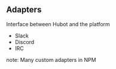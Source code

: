 ## Adapters

Interface between Hubot and the platform

 - Slack <!-- .element: class="fragment" -->
 - Discord <!-- .element: class="fragment" -->
 - IRC <!-- .element: class="fragment" -->

note:
  Many custom adapters in NPM